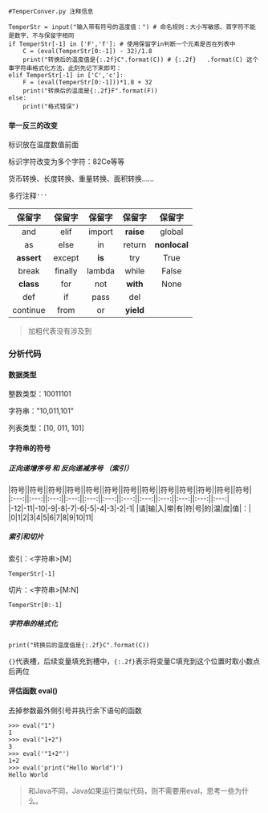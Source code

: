 ```
#TemperConver.py 注释信息

TemperStr = input("输入带有符号的温度值：") # 命名规则：大小写敏感、首字符不能是数字、不与保留字相同
if TemperStr[-1] in ['F','f']: # 使用保留字in判断一个元素是否在列表中
    C = (eval(TemperStr[0:-1]) - 32)/1.8
    print("转换后的温度值是{:.2f}C".format(C)) # {:.2f}   .format(C) 这个事字符串格式化方法，此刻先记下来即可：
elif TemperStr[-1] in ['C','c']:
    F = (eval(TemperStr[0:-1]))*1.8 + 32
    print("转换后的温度是{:.2f}F".format(F))
else:
    print("格式错误")
```

#### 举一反三的改变

标识放在温度数值前面

标识字符改变为多个字符：82Ce等等

货币转换、长度转换、重量转换、面积转换......

多行注释`'''`

|保留字|保留字|保留字|保留字|保留字|
|:---:|:---:|:---:|:---:|:---:|
|and|elif|import|**raise**|global|
|as|else|in|return|**nonlocal**|
|**assert**|except|**is**|try|True|
|break|finally|lambda|while|False|
|**class**|for|not|**with**|None|
|def|if|pass|del||
|continue|from|or|**yield**||

> 加粗代表没有涉及到

### 分析代码
#### 数据类型

整数类型：10011101

字符串："10,011,101"

列表类型：[10, 011, 101]

#### 字符串的符号

##### 正向递增序号 和 反向递减序号 （索引）

|符号||符号||符号||符号||符号||符号||符号||符号||符号||符号||符号||符号||符号|
|:---:||:---:||:---:||:---:||:---:||:---:||:---:||:---:||:---:||:---:||:---:||:---:|
|-12|-11|-10|-9|-8|-7|-6|-5|-4|-3|-2|-1|
|请|输|入|带|有|符|号|的|温|度|值|：|
|0|1|2|3|4|5|6|7|8|9|10|11|

##### 索引和切片

索引：<字符串>[M]

`TemperStr[-1]`

切片：<字符串>[M:N]

`TemperStr[0:-1]`

##### 字符串的格式化

`print("转换后的温度值是{:.2f}C".format(C))`

`{}`代表槽，后续变量填充到槽中，`{:.2f}`表示将变量C填充到这个位置时取小数点后两位

#### 评估函数 eval()

去掉参数最外侧引号并执行余下语句的函数

```
>>> eval("1")
1
>>> eval("1+2")
3
>>> eval('"1+2"')
1+2
>>> eval('print("Hello World")')
Hello World
```

> 和Java不同，Java如果运行类似代码，则不需要用eval，思考一些为什么。
